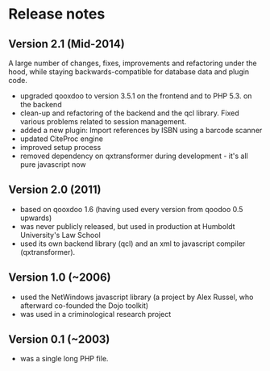 Release notes
=============

Version 2.1 (Mid-2014)
-----------------------
A large number of changes, fixes, improvements and refactoring under the hood,
while staying backwards-compatible for database data and plugin code.
- upgraded qooxdoo to version 3.5.1 on the frontend and to PHP 5.3. on the backend
- clean-up and refactoring of the backend and the qcl library. Fixed various problems related to session management.
- added a new plugin: Import references by ISBN using a barcode scanner
- updated CiteProc engine
- improved setup process
- removed dependency on qxtransformer during development - it's all pure javascript now

Version 2.0 (2011)
------------------
- based on qooxdoo 1.6 (having used every version from qoodoo 0.5 upwards)
- was never publicly released, but used in production at Humboldt University's Law School
- used its own backend library (qcl) and an xml to javascript compiler (qxtransformer).

Version 1.0 (~2006)
-------------------
- used the NetWindows javascript library (a project by Alex Russel, who afterward co-founded the Dojo toolkit)
- was used in a criminological research project

Version 0.1 (~2003)
-------------------
- was a single long PHP file.